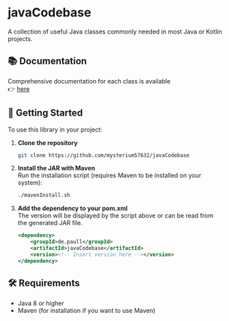 # javaCodebase

A collection of useful Java classes commonly needed in most Java or Kotlin projects.

## 📚 Documentation

Comprehensive documentation for each class is available\
👉 [here](https://mysterium57632.github.io/javaCodebase/)

## 🚀 Getting Started

To use this library in your project:

1. **Clone the repository**
   ```bash
   git clone https://github.com/mysterium57632/javaCodebase
   ```

2. **Install the JAR with Maven**\
   Run the installation script (requires Maven to be installed on your system):

   ```bash
   ./mavenInstall.sh
   ```

3. **Add the dependency to your pom.xml**\
   The version will be displayed by the script above or can be read from the generated JAR file.
   ```xml
   <dependency>
       <groupId>de.paull</groupId>
       <artifactId>javaCodebase</artifactId>
       <version><!-- Insert version here --></version>
   </dependency>
   ```

## 🛠 Requirements
- Java 8 or higher
- Maven (for installation if you want to use Maven)
